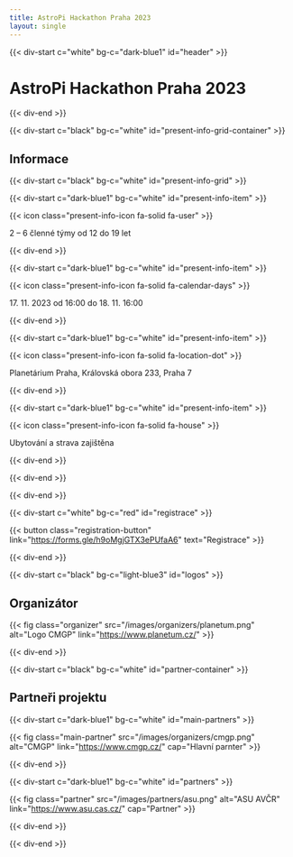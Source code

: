 ```yaml
---
title: AstroPi Hackathon Praha 2023
layout: single
---
```


{{< div-start c="white" bg-c="dark-blue1" id="header" >}}

# AstroPi Hackathon Praha 2023

{{< div-end >}}

{{< div-start c="black" bg-c="white" id="present-info-grid-container" >}}

## Informace

{{< div-start c="black" bg-c="white" id="present-info-grid" >}}

{{< div-start c="dark-blue1" bg-c="white" id="present-info-item" >}}

{{< icon class="present-info-icon fa-solid fa-user" >}}

2 – 6 členné týmy od 12 do 19 let

{{< div-end >}}

{{< div-start c="dark-blue1" bg-c="white" id="present-info-item" >}}

{{< icon class="present-info-icon fa-solid fa-calendar-days" >}}

17\. 11\. 2023 od 16:00 do 18. 11. 16:00

{{< div-end >}}

{{< div-start c="dark-blue1" bg-c="white" id="present-info-item" >}}

{{< icon class="present-info-icon fa-solid fa-location-dot" >}}

Planetárium Praha, Královská obora 233, Praha 7

{{< div-end >}}

{{< div-start c="dark-blue1" bg-c="white" id="present-info-item" >}}

{{< icon class="present-info-icon fa-solid fa-house" >}}

Ubytování a strava zajištěna

{{< div-end >}}

{{< div-end >}}

{{< div-end >}}

{{< div-start c="white" bg-c="red" id="registrace" >}}

{{< button class="registration-button" link="https://forms.gle/h9oMgjGTX3ePUfaA6" text="Registrace" >}}

{{< div-end >}}

{{< div-start c="black" bg-c="light-blue3" id="logos" >}}

## Organizátor

{{< fig class="organizer" src="/images/organizers/planetum.png" alt="Logo CMGP" link="https://www.planetum.cz/" >}}

{{< div-end >}}

{{< div-start c="black" bg-c="white" id="partner-container" >}}

## Partneři projektu

{{< div-start c="dark-blue1" bg-c="white" id="main-partners" >}}

{{< fig class="main-partner" src="/images/organizers/cmgp.png" alt="CMGP" link="https://www.cmgp.cz/" cap="Hlavní parnter" >}}

{{< div-end >}}

{{< div-start c="dark-blue1" bg-c="white" id="partners" >}}

{{< fig class="partner" src="/images/partners/asu.png" alt="ASU AVČR" link="https://www.asu.cas.cz/" cap="Partner" >}}

{{< div-end >}}

{{< div-end >}}